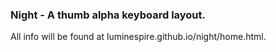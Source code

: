 ### Night - A thumb alpha keyboard layout. 
All info will be found at luminespire.github.io/night/home.html.
